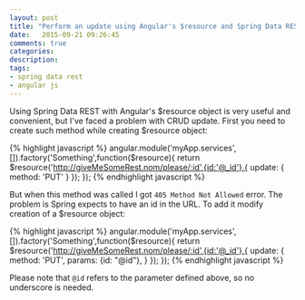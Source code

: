```yaml
---
layout: post
title: "Perform an update using Angular's $resource and Spring Data REST"
date:   2015-09-21 09:26:45
comments: true
categories:
description:  
tags: 
- spring data rest
- angular js
---
```


Using Spring Data REST with Angular's $resource object is very useful and convenient, but I've faced a problem with CRUD update. 
First you need to create such method while creating $resource object:

{% highlight javascript %}
angular.module('myApp.services',[]).factory('Something',function($resource){
  return  $resource('http://giveMeSomeRest.nom/please/:id',{id:'@_id'},{
      update: {
        method: 'PUT'
      }
  });
});
{% endhighlight javascript %}

But when this method was called I got `405 Method Not Allowed` error. The problem is Spring expects to have an id in the URL. To add it modify creation of a $resource object:

{% highlight javascript %}
angular.module('myApp.services',[]).factory('Something',function($resource){
  return  $resource('http://giveMeSomeRest.nom/please/:id',{id:'@_id'},{
      update: {
        method: 'PUT',
        params: {id: "@id"},
      }
  });
});
{% endhighlight javascript %}

Please note that `@id` refers to the parameter defined above, so no underscore is needed.

